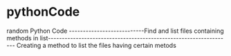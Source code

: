 # pythonCode
random Python Code
---------------------------Find and list files containing methods in list------------------------------------------------------------------
Creating a method to list the files having certain metods
